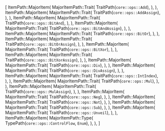 [
    ItemPath::MajorItem(
        MajorItemPath::Trait(
            TraitPath(`core::ops::Add`),
        ),
    ),
    ItemPath::MajorItem(
        MajorItemPath::Trait(
            TraitPath(`core::ops::AddAssign`),
        ),
    ),
    ItemPath::MajorItem(
        MajorItemPath::Trait(
            TraitPath(`core::ops::BitAnd`),
        ),
    ),
    ItemPath::MajorItem(
        MajorItemPath::Trait(
            TraitPath(`core::ops::BitAndAssign`),
        ),
    ),
    ItemPath::MajorItem(
        MajorItemPath::Trait(
            TraitPath(`core::ops::BitOr`),
        ),
    ),
    ItemPath::MajorItem(
        MajorItemPath::Trait(
            TraitPath(`core::ops::BitOrAssign`),
        ),
    ),
    ItemPath::MajorItem(
        MajorItemPath::Trait(
            TraitPath(`core::ops::BitXor`),
        ),
    ),
    ItemPath::MajorItem(
        MajorItemPath::Trait(
            TraitPath(`core::ops::BitXorAssign`),
        ),
    ),
    ItemPath::MajorItem(
        MajorItemPath::Trait(
            TraitPath(`core::ops::Div`),
        ),
    ),
    ItemPath::MajorItem(
        MajorItemPath::Trait(
            TraitPath(`core::ops::DivAssign`),
        ),
    ),
    ItemPath::MajorItem(
        MajorItemPath::Trait(
            TraitPath(`core::ops::IntIndex`),
        ),
    ),
    ItemPath::MajorItem(
        MajorItemPath::Trait(
            TraitPath(`core::ops::Mul`),
        ),
    ),
    ItemPath::MajorItem(
        MajorItemPath::Trait(
            TraitPath(`core::ops::MulAssign`),
        ),
    ),
    ItemPath::MajorItem(
        MajorItemPath::Trait(
            TraitPath(`core::ops::Neg`),
        ),
    ),
    ItemPath::MajorItem(
        MajorItemPath::Trait(
            TraitPath(`core::ops::Not`),
        ),
    ),
    ItemPath::MajorItem(
        MajorItemPath::Trait(
            TraitPath(`core::ops::Sub`),
        ),
    ),
    ItemPath::MajorItem(
        MajorItemPath::Trait(
            TraitPath(`core::ops::Unveil`),
        ),
    ),
    ItemPath::MajorItem(
        MajorItemPath::Type(
            TypePath(`core::ops::ControlFlow`, `Enum`),
        ),
    ),
]